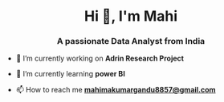<h1 align="center">Hi 👋, I'm Mahi</h1>
<h3 align="center">A passionate Data Analyst from India</h3>

- 🔭 I’m currently working on **Adrin Research Project**

- 🌱 I’m currently learning **power BI**

- 📫 How to reach me **mahimakumargandu8857@gmail.com**



